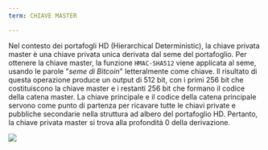 ```yaml
---
term: CHIAVE MASTER

---
```

Nel contesto dei portafogli HD (Hierarchical Deterministic), la chiave privata master è una chiave privata unica derivata dal seme del portafoglio. Per ottenere la chiave master, la funzione `HMAC-SHA512` viene applicata al seme, usando le parole "*seme di Bitcoin*" letteralmente come chiave. Il risultato di questa operazione produce un output di 512 bit, con i primi 256 bit che costituiscono la chiave master e i restanti 256 bit che formano il codice della catena master. La chiave principale e il codice della catena principale servono come punto di partenza per ricavare tutte le chiavi private e pubbliche secondarie nella struttura ad albero del portafoglio HD. Pertanto, la chiave privata master si trova alla profondità 0 della derivazione.

![](../../dictionnaire/assets/19.webp)
